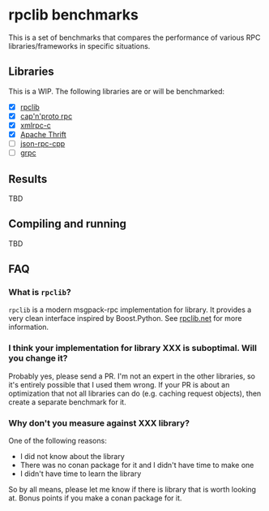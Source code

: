 # rpclib benchmarks

This is a set of benchmarks that compares the performance of various RPC libraries/frameworks in
specific situations.

## Libraries

This is a WIP. The following libraries are or will be benchmarked:

  - [x] [rpclib](http://rpclib.net)
  - [x] [cap'n'proto rpc](https://capnproto.org/cxxrpc.html)
  - [x] [xmlrpc-c](http://xmlrpc-c.sourceforge.net/)
  - [x] [Apache Thrift](https://thrift.apache.org/)
  - [ ] [json-rpc-cpp](https://github.com/cinemast/libjson-rpc-cpp)
  - [ ] [grpc](https://grpc.io)

## Results

TBD

## Compiling and running

TBD

## FAQ

### What is `rpclib`?

`rpclib` is a modern msgpack-rpc implementation for library. It provides a very clean interface
inspired by Boost.Python. See [rpclib.net](http://rpclib.net) for more information.

### I think your implementation for library XXX is suboptimal. Will you change it?

Probably yes, please send a PR. I'm not an expert in the other libraries, so it's entirely possible
that I used them wrong. If your PR is about an optimization that not all libraries can do (e.g.
caching request objects), then create a separate benchmark for it.

### Why don't you measure against XXX library?

One of the following reasons:

  * I did not know about the library
  * There was no conan package for it and I didn't have time to make one
  * I didn't have time to learn the library

So by all means, please let me know if there is library that is worth looking at. Bonus points if
you make a conan package for it.

